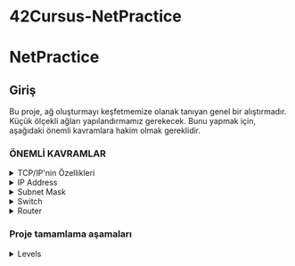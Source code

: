 # 42Cursus-NetPractice
# NetPractice

## Giriş

Bu proje, ağ oluşturmayı keşfetmemize olanak tanıyan genel bir alıştırmadır.
Küçük ölçekli ağları yapılandırmamız gerekecek. Bunu yapmak için, aşağıdaki önemli kavramlara hakim olmak gereklidir.

### ÖNEMLİ KAVRAMLAR
   
<details>
   <summary>TCP/IP'nin Özellikleri</summary>


TCP, İletim Kontrol Protokolü anlamına gelir . Uygulama programlarının ve cihazların bir ağ üzerinden mesaj alışverişi yapmasını sağlayan bir iletişim standardıdır. İnternet üzerinden paket göndermek için kullanılır.

   TCP, bir ağ üzerinden iletilen verilerin bütünlüğünü garanti eder. Verileri iletmeden önce, bir kaynak ile hedefi arasında iletişim başlayana kadar aktif kalan bir bağlantı kurar. Ardından, herhangi bir veri kaybı olmadan uçtan uca teslimatı sağlarken, büyük miktarda veriyi daha küçük paketlere böler.

   1. Segment Numaralandırma Sistemi
      * TCP, iletilen veya alınan bölümlerin her birine tek tek numaralar atayarak kaydını tutar
      * Segmentlere sıra numaraları atanırken, aktarılacak veri baytlarına belirli bir Bayt Numarası atanır
      * Alınan segmentlere Onay Numaraları atanır
   2. Akış Kontrolü
      * Akış kontrolü, bir gönderenin verileri aktarma hızını sınırlar
      * Bu, güvenilir teslimatı sağlamak için yapılır
      * Alıcı, göndericiye sürekli olarak ne kadar veri alınabileceği konusunda ipucu verir (kayan bir pencere kullanarak)
   3. Hata Kontrolü
      * TCP, güvenilir veri aktarımı için bir hata kontrol mekanizması uygular
      * Hata kontrolü bayt yönelimlidir
      * Segmentler hata tespiti için kontrol edilir
   Hata Kontrolü şunları içerir – Bozuk Segment ve Kayıp Segment Yönetimi, Sıra dışı segmentler, Yinelenen segmentler vb.
   4. Tıkanıklık Kontrolü
      * TCP, ağdaki tıkanıklık düzeyini hesaba katar
      * Tıkanıklık düzeyi, bir gönderici tarafından gönderilen veri miktarına göre belirlenir

   #### Avantajlar
   * Güvenilir bir protokoldür.
   Bir hata kontrol mekanizması ve kurtarma için bir mekanizma sağlar.
   Akış kontrolü sağlar.
   Verilerin tam olarak gönderildiği sırayla uygun hedefe ulaşmasını sağlar.
   Herhangi bir kuruluşa veya kişiye ait olmayan Açık Protokol.
   Ağdaki her bilgisayara bir IP adresi ve her siteye bir alan adı atar, böylece her cihaz sitesinin ağ üzerinden ayırt edilebilir olmasını sağlar.

   #### Dezavantajları
   * TCP, Geniş Alan Ağları için yapılmıştır, bu nedenle boyutu, düşük kaynaklara sahip küçük ağlar için sorun olabilir.
   TCP, ağın hızını yavaşlatmak için birkaç katman çalıştırır.
   Doğası gereği jenerik değildir. Yani, TCP/IP paketi dışında herhangi bir protokol yığınını temsil edemez. Örneğin, bir Bluetooth bağlantısı ile çalışamaz.
   Yaklaşık 30 yıl önce geliştirilmelerinden bu yana herhangi bir değişiklik yapılmadı.

   NASIL veri gönderilir:
   TCP protokolünde bildiğimiz gibi ilk defa hedefe bir paket göndermeye çalışır ve bağlantının canlı kalmasını sağlayarak paketin iyi alınıp alınmadığını kontrol eder. Her seferinde gönderilecek bir paket ekler, yani daha önce gönderilen paketlerin iki katını ikinci kez gönderir ve bağlantının iyi durumda olup olmadığını kontrol eder. Üçüncü kez, bu bağlantıda bir sorun oluşana kadar önceki paket sayısının iki katını ekler. Bu anda, verilerin uçtan uca veri iletimi için bu bağlantıyı sürdürmek, verici hızını artırmak ve doğruluğu korumak için gönderilen önceki paket sayısını geri alır. Bu süreci basit bir matematiksel formülle açıklayabiliriz: `2^(n)`. Burada n, paketin bu bağlantıda doğru şekilde gönderilme sayısıdır.

   Sonuç olarak, veri iletmesi gereken üst düzey protokollerin tümü TCP Protokolünü kullanır. Örnekler, Dosya Aktarım Protokolü (FTP), Güvenli Kabuk (SSH) gibi eşler arası paylaşım yöntemlerini içerir...

   <div align="right">
     <b><a href="#top">↥ back to top</a></b>
   </div>
   </details>

<details>
   <summary>IP Address</summary>
   <br>
      <p align="center">
         <img src="https://github.com/K-zew/Netpractice/blob/main/Imgs/IP_addressing.jpeg?raw=true" alt="IP">
      </p>
   </br>

IP, iletim kontrol protokolünü de içeren bir internet protokol paketinin parçasıdır. Birlikte, bu ikisi TCP/IP olarak bilinir. İnternet protokol paketi, ağlar üzerinden veri paketleme, adresleme, iletme, yönlendirme ve alma kurallarını yönetir.

IP adresleme, bir ağdaki cihazlara adres atamanın mantıksal bir yoludur. İnternete bağlı her cihaz benzersiz bir IP adresi gerektirir.

Bir IP adresinin iki bölümü vardır; bir kısım bilgisayar veya başka bir cihaz gibi ana bilgisayarı tanımlar ve diğer kısım ait olduğu ağı tanımlar. TCP/IP, bunları ayırmak için bir [alt ağ maskesi](#alt ağ maskesi) kullanır.

<div align="right">
  <b><a href="#top">↥ back to top</a></b>
</div>

### IPv4 vs IPv6

IP addresses come in 2 versions--IPv4 and IPv6:

   <br>
      <img src="https://github.com/K-zew/Netpractice/blob/main/Imgs/IPv4-vs-IPv6-FR.png?raw=true" alt="IPv4 vs IPv6">
   </br>

İnternet Protokolü sürüm 4 (IPv4), bir IP adresini 32 bitlik bir sayı olarak tanımlar. Ancak, İnternet'in büyümesi ve mevcut IPv4 adreslerinin tükenmesi nedeniyle, IP adresi için 128 bit kullanan yeni bir IP sürümü (IPv6) 1998'de standartlaştırıldı. Ancak, NetPractice'te yalnızca IPv4 adresleri kullanılıyor.


- Genel Adres ve Özel Adres
Genel IP adresi, doğrudan internet üzerinden erişilebilen ve internet servis sağlayıcınız (İSS) tarafından ağ yönlendiricinize atanan bir IP adresidir. Genel (veya harici) bir IP adresi, internete ağınızın içinden ağınızın dışına bağlanmanıza yardımcı olur.

Özel bir IP adresi, ağ yönlendiricinizin cihazınıza atadığı adrestir. Aynı ağ içindeki her cihaza benzersiz bir özel IP adresi atanır (bazen özel ağ adresi olarak adlandırılır) — bu, aynı dahili ağdaki cihazların birbirleriyle bu şekilde konuşmasıdır.

Bir ağ internete bağlandığında, ayrılmış özel IP adreslerinden bir IP adresi kullanamaz. Aşağıdaki aralıklar özel IP adresleri için ayrılmıştır:

```
192.168.0.0 – 192.168.255.255 (65,536 IP addresses)
172.16.0.0 – 172.31.255.255   (1,048,576 IP addresses)
10.0.0.0 – 10.255.255.255     (16,777,216 IP addresses)
```
<div align="right">
  <b><a href="#top">↥ back to top</a></b>
</div>
</details>

<details>
   <summary>Subnet Mask</summary>

   <br>
      <p align="center">
         <img src="https://github.com/K-zew/Netpractice/blob/main/Imgs/subent_mask.png?raw=true" alt="subnet mask">
      </p>   
   </br>

Alt ağ maskesi, IP adresindeki bir ağ adresi ile bir ana bilgisayar adresini ayırt etmek için kullanılan 32 bitlik (4 bayt) bir adrestir. Bir ağ veya alt ağ içinde kullanılabilecek IP adresleri aralığını tanımlar.

- Ağ adresini bulma
Yukarıdaki Arayüz A1 aşağıdaki özelliklere sahiptir:
```
IP address | 104.198.241.125
Mask       | 255.255.255.128  
```
IP adresinin hangi kısmının ağ adresi olduğunu belirlemek için, maskeyi IP adresine uygulamamız gerekir. Önce maskeyi ikili biçimine dönüştürelim:
```
Mask | 11111111.11111111.11111111.10000000
```
Bir maskenin 1 olan bitleri ağ adresini temsil ederken, bir maskenin 0 olan kalan bitleri ana bilgisayar adresini temsil eder. Şimdi IP adresini ikili forma dönüştürelim:
```
IP address | 01101000.11000110.11110001.01111101
Mask       | 11111111.11111111.11111111.10000000
```
Artık IP'nin ağ adresini bulmak için maskeyi bitsel AND aracılığıyla IP adresine uygulayabiliriz:
```
Network address | 01101000.11000110.11110001.00000000
```
Hangi bir ağ adresine çevirir `104.198.241.0`.


- Ana bilgisayar adreslerinin aralığını bulma
Ağımız üzerinde hangi host adreslerini kullanabileceğimizi belirlemek için, IP adresimizin host adresine ayrılmış bitlerini kullanmamız gerekir. Önceki IP adresimizi ve maskemizi kullanalım:

```
IP address | 01101000.11000110.11110001.01111101
Mask       | 11111111.11111111.11111111.10000000
```
Ana bilgisayar adreslerimizin olası aralığı, tümü 0 olan maskenin son 7 bitiyle ifade edilir. Bu nedenle, ana bilgisayar adreslerinin aralığı:
```
BINARY  | 0000000 - 1111111
DECIMAL | 0 - 127
```
Ağımız için olası IP adresleri aralığını elde etmek için, ana bilgisayar adresi aralığını ağ adresine ekleriz. Olası IP adresleri yelpazemiz şu hale gelir: `104.198.241.0 - 104.198.241.127`.

ANCAK, aralığın uç noktaları belirli kullanımlar için ayrılmıştır ve bir arayüze verilemez:
```
104.198.241.0   | Ağ adresini temsil etmek için ayrılmıştır.
104.198.241.127 | Yayın adresi olarak ayrılmıştır; Bir ağın tüm ana bilgisayarlarına paket göndermek için kullanılır.
```
Therefore, our real IP range becomes `104.198.241.1 - 104.198.241.126`, which could have been found using an IP calculator.

* CIDR Gösterimi (/24)
Maske, Sınıfsız Etki Alanları Arası Yönlendirme (CIDR) ile de temsil edilebilir. Bu form, maskeyi bir eğik çizgi "/" olarak temsil eder ve ardından ağ adresi olarak hizmet veren bit sayısı gelir.

Bu nedenle, yukarıdaki "255.255.255.128" örneğindeki maske, 32 bitin 25 biti ağ adresini temsil ettiğinden, CIDR notasyonu kullanılarak /25 maskesine eşdeğerdir.

<div align="right">
  <b><a href="#top">↥ back to top</a></b>
</div>
</details>

<details>
   <summary>Switch</summary>
   <br>
      <p align="left">
         <img src="https://github.com/K-zew/Netpractice/blob/main/Imgs/switch real.webp?raw=true" alt="switch">
      </p>
      <p align="left">
         <img src="https://github.com/K-zew/Netpractice/blob/main/Imgs/switch.webp?raw=true" alt="switch">
      </p>
   <br>

Anahtar, birden çok cihazı tek bir ağda birbirine bağlar. Bir yönlendiriciden farklı olarak, anahtarın herhangi bir arabirimi yoktur, çünkü paketleri yalnızca yerel ağına dağıtır ve kendi dışındaki bir ağla doğrudan konuşamaz.

<div align="right">
  <b><a href="#top">↥ back to top</a></b>
</div>
</details>

<details>
   <summary>Router</summary>

Anahtarın birden çok cihazı tek bir ağ üzerinde birbirine bağlaması gibi, yönlendirici de birden çok ağı birbirine bağlar. Yönlendiricinin bağlandığı her ağ için bir arabirimi vardır.

Yönlendirici farklı ağları ayırdığından, arabirimlerinden birindeki olası IP adresleri aralığı, diğer arabirimlerinin aralığıyla örtüşmemelidir. IP adresi aralığındaki bir çakışma, arayüzlerin aynı ağ üzerinde olduğu anlamına gelir.
 <br>
      <p align="right">
         <img src="https://github.com/K-zew/Netpractice/blob/main/Imgs/router.png?raw=true" alt="router">
      </p>
</br>

<div align="right">
  <b><a href="#top">↥ back to top</a></b>
</div>

### Routing Table

   <br>
   <img src="https://github.com/K-zew/Netpractice/blob/main/Imgs/routing_table.png?raw=true" alt="routing_table">
   <br>
   
Yönlendirme tablosu, belirli ağ hedeflerine giden yolları listeleyen bir yönlendiricide veya ağ ana bilgisayarında depolanan bir veri tablosudur. NetPractice'te yönlendirme tablosu 2 öğeden oluşur:

Hedef: Hedef, bir ana bilgisayarın paketlerin son hedefi olduğu bir ağ adresini belirtir. Varsayılan yol veya 0.0.0.0/0, bir IP hedef adresi için başka yol olmadığında etkili olan yoldur. Varsayılan rota, paketleri belirli bir hedef vermeden yollarına göndermek için sonraki sekme adresini kullanacaktır. Varsayılan rota herhangi bir ağla eşleşir.

Sonraki atlama: Sonraki atlama, bir paketin geçebileceği bir sonraki en yakın yönlendiriciyi ifade eder. Paketin yolundaki bir sonraki yönlendiricinin IP adresidir. Her bir yönlendirici, yönlendirme tablosunu bir sonraki atlama adresiyle korur.

<div align="right">
  <b><a href="#top">↥ back to top</a></b>
</div>
</details>


### Proje tamamlama aşamaları

<details>
<summary>Levels</summary>

<details>
 <summary>Level 1</summary>
   <br>
   <img src="https://github.com/K-zew/Netpractice/blob/main/level1/level1.png?raw=true" alt="level1">
   <br>
   <br>
   
   **A1 arayüzü.** *İstemci A* ve *İstemci B* aynı ağda olduğundan, alt ağ maskesine göre IP adresleri aynı ağı temsil etmelidir.
<br>
Alt ağ maskesi "255.255.255.0" şeklindedir; bu, IP adresinin ilk 3 baytının ağı ve 4. baytın ana bilgisayarı temsil ettiği anlamına gelir. Aynı ağda olduğumuz için sadece host değişebilir.
<br>
Çözüm, aşağıdaki 3 hariç **104.96.23.0 - 104.96.23.255** aralığında herhangi bir şey olacaktır:
* **104.96.23.0:** Ana bilgisayar aralığındaki ilk sayı (bu durumda 0) ağı temsil eder ve bir ana bilgisayar tarafından kullanılamaz.
* **104.96.23.255:** Ana bilgisayar aralığındaki son sayı (bu durumda 255), yayın adresini temsil eder.
* **104.96.23.12:** Bu adres, *İstemci B* ana bilgisayarı tarafından zaten kullanılıyor.

**D1 arayüzü.** *1.* ile aynı mantık, ancak bu durumda alt ağ maskesi *255.255.0.0*'dır. IP adresinin ilk 2 baytı ağı temsil edecektir; ve son 2 bayt, ana bilgisayar adresi.
<br>
Çözüm, aşağıdakiler hariç **211.191.0.0 - 211.191.255.255** aralığında herhangi bir şey olacaktır:
* **211.191.0.0:** Ağ adresini temsil eder.
* **211.191.255.255:** Yayın adresini temsil eder.
* **211.191.89.75:** Host *Client C* tarafından zaten alınmıştır.
   
  <div align="right">
   <b><a href="#top">↥ back to top</a></b>
</div>
</br>
</details>

---

<details>
 <summary>Level 2</summary>
   <br>
   <img src="https://github.com/K-zew/Netpractice/blob/main/level2/level2.png?raw=true" alt="level2">
   <br>
   <br>
   
  **Arayüz B1.** *İstemci B*, *İstemci A* ile aynı özel ağda olduğundan, tam olarak aynı alt ağ maskesine sahip olmalıdır.
<br>
Çözüm yalnızca `255.255.255.224` olabilir.

**Arayüz A1.** "255.255.255.224" alt ağ maskesini anlamak için, buna *İstemci B*:'nin "192.168.56.222" IP'si ile birlikte ikili biçimde bakalım.

<center>

```
MASK: 11111111.11111111.11111111.11100000
IP:   11000110.00010000.00111000.11011110
```
</center>
Gördüğümüz gibi ilk 27 bit IP adresini temsil ederken sadece son 5 bit host adresini temsil ediyor.
<br>
Ağı temsil eden bu 27 bitin tümü, aynı ağdaki ana bilgisayarların IP adreslerinde aynı kalmalıdır. Cevabı almak için sadece sonuncuyu değiştirebiliriz (5 bit = 32 | 32-2 = 30).
<br>
<br>
Cevap şu aralıktadır:

```
BIN:  11000000.10101000.00111000.11000000 - 11000000.10101000.00111000.11011111
or
DEC:  192.168.56.192 - 192.168.56.223
```
çünkü "192.168.56.222" aralığındadır.

Hariç:
<br>
* **11000000.10101000.00111000.11000000:** Ağ adresini temsil eder (son 5 bitteki tüm 0'lara dikkat edin).
* **11000000.10101000.00111000.11011111:** Yayın adresini temsil eder (son 5 bitteki 1'e dikkat edin).
* **11000000.10101000.00111000.11011110:** *Müşteri B* bu adrese zaten sahip.

**D1/C1 arabirimi.** Burada *D1 arabiriminde* alt ağ maskesi için eğik çizgi "/" gösterimi ile tanışıyoruz. */30* alt ağ maskesi, IP adresinin ilk 30 bitinin ağ adresini ve kalan 2 bitin ana bilgisayar adresini temsil ettiği anlamına gelir:
<center>

```
Mask /30: 11111111.11111111.11111111.11111100
```
</center>

Bu ikili sayının '255.255.255.252' ondalık basamağına karşılık geldiğini görebiliriz, dolayısıyla *Arayüz C1*'de bulunan maske ile aynıdır.
<br>
<br>
Yanıtlar, aşağıdaki koşulları karşıladıkları sürece herhangi bir adres olabilir:
* Ağ adresi (ilk 30 bit) *Client D* ve *Client C* için aynı olmalıdır.
* Ana bilgisayar bitlerinin (son 2 bit) tümü 1 veya tümü 0 olamaz.
* *Client D* ve *Client C* aynı IP adreslerine sahip değildir.
   
```
like 1.1.0.1 and 1.1.0.2
 or  1.1.0.253 and 1.1.0.254 ..... 
```
  <div align="right">
   <b><a href="#top">↥ başa dönüş</a></b>
</div>
</br>
</details>

---

<details>
 <summary>Level 3</summary>
   <br>
   <img src="https://github.com/K-zew/Netpractice/blob/main/level3/level3.png?raw=true" alt="level3">
   <br>
   <br>
   
   
Bu alıştırma **anahtarın** (bu örnekte *Anahtar S*) kullanımını tanıtır. Anahtar, aynı ağın birden çok ana bilgisayarını birbirine bağlar.
   <br>
   <br>

  *İstemci A*, *İstemci B* ve *İstemci C* aynı ağ üzerindedir. Bu nedenle, hepsinin aynı alt ağ maskesine sahip olması gerekir. *Client C* zaten *255.255.255.128* maskesine sahip olduğundan, *Arayüz B1* ve *Arayüz A1* için maske de "255.255.255.128" (veya eğik çizgi gösterimiyle: "/25") olacaktır.
   <br>
   <br>
   *Arayüz B1* ve *Arayüz C1*'in IP adresi, *İstemci A*'nın IP'si ile aynı ağ aralığında olmalıdır. Bu aralık:
   <merkez>

   ```
   104.198.52.0 - 104.198.52.128
   aralıktaki Arayüz 104.198.52.125 nedeniyle.
   ```
   </orta>
   Elbette ağ adresi ve yayın adresi hariç.

   
   <div hizalama="sağ">
    <b><a href="#top">↥ başa dön</a></b>
</div>
</br>
</detaylar>

---

<ayrıntılar>
  <summary>4. Düzey</summary>
    <br>
    <img src="https://github.com/K-zew/Netpractice/blob/main/level4/level4.png?raw=true" alt="level4">
    <br>
    <br>
   
   Bu alıştırma **yönlendiriciyi** tanıtır. Yönlendirici, birden çok ağı birbirine bağlamak için kullanılır. Bunu birden çok arabirim (bu örnekte *Arayüz R1*, *Arayüz R2* ve *Arayüz R3*) kullanarak yapar.
   <br>
   <br>

    *Interface B1*, *Interface A1* ve *Interface R1* üzerindeki maskelerin hiçbiri girilmediğinden, kendi alt ağ maskemizi seçmekte özgürüz. **/24** maskesi, bize ana bilgisayar adresi için 8. baytın tamamını bıraktığı ve olası ana bilgisayar adresleri aralığını bulmak için ikili hesaplamalar gerektirmediği için idealdir.
   <br>
   <br>
   *Arayüz B1* ve *Arayüz R1* IP adresi, *Arayüz A1* IP adresi ile aynı ağ adresine sahip olmalıdır. */24* alt ağıyla olası aralık:
   <merkez>

   ```
   85.17.5.0 - 85.17.5.255
   ```
   </orta>
   Ağ adresi ve yayın adresi hariç.
   <br>
   <br>

   İletişimimizin hiçbirinin yönlendiricinin bu taraflarına ulaşması gerekmediğinden, yönlendirici *Arayüz R2* ve *Arayüz R3* ile etkileşime girmediğimizi unutmayın.
  <div align="right">
   <b><a href="#top">↥ back to top</a></b>
</div>
</br>
</details>

---

<details>
 <summary>Level 5</summary>
   <br>
   <img src="https://github.com/K-zew/Netpractice/blob/main/level5/level5.png?raw=true" alt="level5">
   <br>
   <br>
   
Bu seviye **rotaları** tanıtır. Bir rota 2 alan içerir, ilki giden paketlerin **hedefi**, ikincisi ise paketlerin **sonraki sekmesi**'dir.
   **hedef** "varsayılan", "0.0.0.0/0" ile eşdeğerdir ve bu, paketleri ayrım gözetmeksizin karşılaştığı ilk ağ adresine gönderir
   **sonraki atlama**, geçerli makinenin arabiriminin paketlerini göndermesi gereken bir sonraki yönlendirici (veya internet) arabiriminin IP adresidir.

     *İstemci A*'nın paketlerini gönderebileceği yalnızca 1 yolu vardır. Numaralandırılmış bir varış yeri belirtmenin bir faydası yoktur. *varsayılan* hedef, paketleri mevcut tek yola gönderir.
   <br>
   <br>
   Bir sonraki atlama adresi, paketlerin yolundaki bir sonraki yönlendirici arayüzünün IP adresi olmalıdır. Bir sonraki arabirim, "71.199.10.126" IP adresine sahip *Arayüz R1*'dir. Bir sonraki arayüzün *Arayüz A1* olmadığına dikkat edin, çünkü bu gönderenin kendi arayüzüdür.
   
   *Müşteri B* paketlerini gönderebileceği yalnızca 1 yola sahiptir. Numaralandırılmış bir varış yeri belirtmenin bir faydası yoktur. *varsayılan* hedef, paketleri mevcut tek yola gönderir.
   <br>
   <br>
   Bir sonraki atlama adresi, paketlerin yolundaki bir sonraki yönlendirici arayüzünün IP adresi olmalıdır. Bir sonraki arabirim, "133.185.132.254" IP adresine sahip *Arayüz R2*'dir. Bir sonraki arayüzün *Arayüz A1* olmadığına dikkat edin, çünkü bu gönderenin kendi arayüzüdür.
   
  <div align="right">
   <b><a href="#top">↥ back to top</a></b>
</div>
</br>
</details>

---

<details>
 <summary>Level 6</summary>
   <br>
   <img src="https://github.com/K-zew/Netpractice/blob/main/level6/level6.png?raw=true" alt="level6">
   <br>
   <br>
Bu seviye **interneti** tanıtır. İnternet bir yönlendirici gibi davranır. Ancak, bir arabirim doğrudan veya dolaylı olarak internete bağlıysa, aşağıdaki ayrılmış özel IP aralıklarında bir IP adresine sahip olamaz**:


   ```
   192.168.0.0 - 192.168.255.255 (65.536 IP adresi)
   172.16.0.0 - 172.31.255.255 (1.048.576 IP adresi)
   10.0.0.0 - 10.255.255.255 (16.777.216 IP adresi)
   ```
   **İnternet.** İnternetin **sonraki sekmesi** zaten girilmiştir ve *Interface R2*'nin IP adresiyle eşleşir. Bu nedenle, sadece internetin hedefi ile uğraşmamız gerekiyor.
   <br>
   <br>
   İnternet, paketlerini *İstemci A'ya göndermelidir. Bunu yapmak için, internetin hedefi *Müşteri A*'nın ağ adresiyle eşleşmelidir. *Client A*:'nın ağ adresini bulalım:
   <br>
   *İstemci A*'nın maskesi, "/25" ile eşdeğer olan "255.255.255.128" şeklindedir. Bu, IP adresinin ilk 25 bitinin ağ adresi olduğu anlamına gelir. IP adresinin ilk 3 baytının (24 bit) ağ adresinin bir parçası olduğunu biliyoruz:
   <merkez>
  227 sayısını ikiliye çevirirsek ``11100011`` elde ederiz. 25. bit'e karşılık gelen ilk hane 1'dir. Yalnızca 25. bit ağ adresinin bir parçası olduğu ve kalan 7 bit olmadığı için, ağ adresinin son baytı için ``10000000`` alırız. ondalık basamakta 128'dir.
   <br>
   <br>
   Tam ağ adresi:
   <merkez>

   ```
   104.124.215.128
   ```
   </orta>

   ``104.124.215.129 - 104.124.255`` aralığında veya ana bilgisayar adresleriyle.
   <br>
   <br>
   Artık bu '104.124.215.128' adresini İnternet hedefine koyabiliriz. Hedef adresinin ardından gelen "25", adresine uygulanan maskeyi temsil eder.
   <br>
   <br>
   "104.124.215.227/25" hedefi, *104.124.215.128/25* hedef adresine eşdeğerdir, çünkü */25* maskesi, hedefin ağ adresini almak için 25'ten sonraki tüm bitleri 0'a çevirecektir.

   ```
   104.124.215.?
   ```
   </orta>

   Şimdi sadece 25. bitin 1 mi yoksa 0 mı olduğunu bulmamız gerekiyor.
   <br>
   
  <div align="right">
   <b><a href="#top">↥ back to top</a></b>
</div>
</br>
</details>

---

<details>
 <summary>Level 7</summary>
   <br>
   <img src="https://github.com/K-zew/Netpractice/blob/main/level7/level7.png?raw=true" alt="level7">
   <br>
   <br>
   
Bu seviye **örtüşme** kavramını tanıtır. Bir ağın IP adresi aralığı, ayrı bir ağın IP adresi aralığıyla örtüşmemelidir. Ağlar yönlendiricilerle ayrılır.
   <br>
   <br>

  3 ayrı ağımız var:
   <br>

   1. *İstemci A* ile *Yönlendirici R1* arasında (Arayüz R11).
   2. *Yönlendirici R1* (Arayüz R12) ve *Yönlendirici R2* (Arayüz R21) arasında.
   3. *Yönlendirici R2* (R22 Arayüzü) ve *Client C* arasında.

   *Interface A1* için, *Interface R11* IP'si zaten girilmiş olduğundan IP adresimizi serbestçe seçemiyoruz. Ayrıca */24* şeklinde bir maske verirsek, IP adres aralığı önceden girilmiş olan *Interface R12* aralığı ile çakışacaktır. Her ikisi de ``90.198.14.0 - 90.198.14.255`` aralığında olacaktır.
   <br>
   <br>
   3 ayrı ağ için adreslere ihtiyacımız olduğundan, adresin son baytlarını 4 veya daha fazla adres aralığına bölmek uygundur. Bunu `/26` maskesini veya daha üstünü kullanarak yapıyoruz. Örneğin */28* maskesi bize 16 aralık verecek ve bunlardan aşağıdaki 3'ü kullanacağız:
   ```
   90.198.14.1 - 90.198.14.14 (İstemci A'dan Yönlendirici R1'e)
   90.198.14.65 - 90.198.14.78 (Yönlendirici R1'den Yönlendirici R2'ye)
   90.198.14.241 - 90.198.14.254 (Yönlendirici R2'den İstemci C'ye)
   ```

   Bir maskenin olası aralıklarını hesaplamak için:
  <br>
  [https://www.calculator.net/bandwidth-calculator.html](https://www.calculator.net/ip-subnet-calculator.html?c6subnet=64&c6ip=2001%3Adb8%3A85a3%3A%3A8a2e%3A370%3A7334&ctype=ipv6&printit=0&x=69&y=28#ipv6)
   
  <div align="right">
   <b><a href="#top">↥ back to top</a></b>
</div>
</br>
</details>

---

<details>
 <summary>Level 8</summary>
   <br>
   <img src="https://github.com/K-zew/Netpractice/blob/main/level8/level8.png?raw=true" alt="level8">
   <br>
   <br>
   
   
**İnternet.** *Client C* ve *Client D* ana bilgisayarları paketleri internete gönderir, ardından internet, paketleri ilk gönderene kadar geri göndererek yanıt verir. İnternet, bu paketleri göndermek için *139.84.118.0/26* hedefini kullanarak paketleri ``139.84.118.17.1 - 139.84.118.17.63`` aralığındaki ağlara gönderir.
   <br>
   <br>
   Tüm alıcı ağlar birbiriyle örtüşmeden bu aralıkta olmalıdır.
   <br>
   <br>

   **Yönlendirici R2.** *Arayüz R23* ve *Arayüz R22*'de */26* aralığını hedef adresinden uygun şekilde bölmek için '255.255.255.240' (veya */28*) maskesini kullanırız. 4 ayrı aralık. 4'ün bu şekilde ayrılması gereklidir, çünkü aşağıdaki 3 ağın birbiriyle örtüşmemesi gerekir:
   <br>

   1. *Yönlendirici R1* (yönlendirici R13) - *Yönlendirici R2* (yönlendirici R21).
   2. *Yönlendirici R2* (yönlendirici R22)'den *İstemci C'ye*.
   3. *Yönlendirici R2* (yönlendirici R23)'den *İstemci D'ye*.

   Bu ağların her biri daha sonra */28*: maskesiyle aşağıdaki IP aralığından birine atanabilir.
   ```
   139.84.118.0 - 139.84.118.15
   139.84.118.16 - 139.84.118.31
   139.84.118.32 - 139.84.118.47
   139.84.118.48 - 139.84.118.63
   ```
   Ağ adresinin (ilk) ve yayın adresinin (son) her aralıktan çıkarılması gerektiğini unutmayın.
   <br>
   <br>

**Yönlendirici R1** İnternet için hedef ve bir sonraki atlama zaten girilmiştir. *Router R2* için yalnızca bir sonraki sekmeye, yani *Interface R21* üzerindeki IP'ye girmemiz gerekiyor.
   ```
   139.84.118.61
   ```
   
  <div align="right">
   <b><a href="#top">↥ back to top</a></b>
</div>
</br>
</details>

---

<details>
 <summary>Level 9</summary>
   <br>
   <img src="https://github.com/K-zew/Netpractice/blob/main/level9/level9.png?raw=true" alt="level9">
   <br>
   <br>
   
İnternet başlangıçta paketlerini belirli bir ağa göndermediğinden, bu seviye oldukça basittir. Bu nedenle, ayrı ağların ortak bir adres aralığını paylaşması gerekmez. Seviye tamamlanana kadar seviyenin 6 hedefini tek tek takip etmenizi öneririm.
   <br>
   <br>
   Ayrılmış özel IP aralıklarından ağ adreslerini kullanmamayı unutmayın.
   <br>
   <br>

   **1** **Hedef 3**, *meson*'u *internete* bağlamamız gerektiğini belirtir. *İnternetin* *meson*'a yanıt vermesi gerekecek, bu yüzden *internetin* hedefine *meson'un* ağ adresini gireceğiz.
   <br>
   <br>
   **Hedef 6**, *cation*'ı *internete* bağlamamız gerektiğini belirtir, bu nedenle *internetin* hedefine *cation'ın* ağ adresini gireriz.
   <br>
   <br>
   *İnternetin* 3. hedefi için ve *Router R1'in* hedefinde boş bir alanın olması normaldir. Yönlendirme tablolarının tüm alanlarının doldurulması gerekmez.]
   
  <div align="right">
   <b><a href="#top">↥ back to top</a></b>
</div>
</br>
</details>

---

<details>
 <summary>Level 10</summary>
   <br>
   <img src="https://github.com/K-zew/Netpractice/blob/main/level10/level10.png?raw=true" alt="level10">
   <br>
   <br>
   In this level, there are 4 different networks:
  <br>
1. *Yönlendirici R1* (yönlendirici R11) *S1 Anahtarına*
   2. *Yönlendirici R1* (yönlendirici R13) - *Yönlendirici R2* (yönlendirici R21)
   3. *Yönlendirici R2* (yönlendirici R23) - *İstemci H4*
   4. *Yönlendirici R2* (yönlendirici R22)'den *İstemci H3'e*
   <br>

   **İnternet.** İnternet, paketlerini tüm ana bilgisayarlara gönderebilmelidir, bu nedenle hedefi tüm ana bilgisayarların ağ aralığını kapsamalıdır.
   <br>
   <br>
   *Arayüz R11* ve *Arayüz R13* halihazırda girilmiş bir IP adresine sahiptir. Bu IP adresi yalnızca son baytında farklılık gösterir. *Arayüz R11* son bayt **1**'e sahiptir ve *Arayüz R13* son bayt **254**'e sahiptir. Bu geniş IP adres aralığını kapsamak için *internetin* hedefi için **/24** maskesini alıyoruz. Bu hedef, ``170.235.26.0 - 170.235.26.255`` aralığını kapsayacaktır.
   <br>
   <br>

   **Önemli.** IP adreslerini seçerken 2 şeyden emin olmalıyız:
   <br>

   1. IP adresi *internet* hedefi kapsamındadır.
   2. Çeşitli ağların IP adresi aralığı çakışmaz.
   <br>
  
   IP adresleri zaten girilmişken (grileştirilmiş), çeşitli ağların kapsadığı aralıkları inceleyelim:
   <br>

   1. *Yönlendirici R1* (yönlendirici R11) - *Anahtar S1* - ``170.235.26.0 - 170.235.26.127`` (maske /25) aralığını kapsar.
   2. *Yönlendirici R2* (yönlendirici R23) - *İstemci H4* - ``170.235.26.128 - 170.235.26.191`` (maske /26) aralığını kapsar.
   3. *Yönlendirici R1* (yönlendirici R13) - *Yönlendirici R2* (yönlendirici R21) - ``170.235.26.252 - 170.235.26.255`` (maske /30) aralığını kapsar.
   4. *Yönlendirici R2* (yönlendirici R22) - *İstemci H3* - ??? (maske ???).

   "Yönlendirici R2'den İstemci H3'e" ağı için geriye kalan tek IP adresi ``170.235.26.192 - 170.235.26.251``dir. *Interface R22* ve *Interface R31* içine koymak için bu aralıktan 2 IP adresi almamıza izin verecek herhangi bir maskeyi seçebiliriz.

   
  <div align="right">
   <b><a href="#top">↥ geri dön</a></b>
</div>
</br>
</details>
